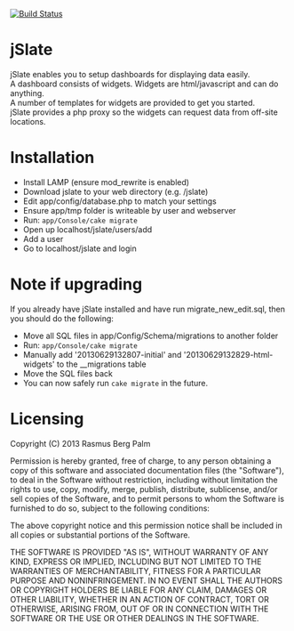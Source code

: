[![Build Status](https://travis-ci.org/rasmusbergpalm/jslate.png?branch=master)](https://travis-ci.org/rasmusbergpalm/jslate)

# jSlate

jSlate enables you to setup dashboards for displaying data easily.  
A dashboard consists of widgets. Widgets are html/javascript and can do anything.  
A number of templates for widgets are provided to get you started.  
jSlate provides a php proxy so the widgets can request data from off-site locations.

# Installation

 - Install LAMP (ensure mod_rewrite is enabled)
 - Download jslate to your web directory (e.g. /jslate)
 - Edit app/config/database.php to match your settings
 - Ensure app/tmp folder is writeable by user and webserver
 - Run: ```app/Console/cake migrate```
 - Open up localhost/jslate/users/add
 - Add a user
 - Go to localhost/jslate and login

# Note if upgrading
 If you already have jSlate installed and have run migrate_new_edit.sql, then you should do the following:

 - Move all SQL files in app/Config/Schema/migrations to another folder
 - Run: ```app/Console/cake migrate```
 - Manually add '20130629132807-initial' and '20130629132829-html-widgets' to the __migrations table
 - Move the SQL files back
 - You can now safely run ```cake migrate``` in the future.

# Licensing

Copyright (C) 2013 Rasmus Berg Palm

Permission is hereby granted, free of charge, to any person obtaining a copy of this software and associated documentation files (the "Software"), to deal in the Software without restriction, including without limitation the rights to use, copy, modify, merge, publish, distribute, sublicense, and/or sell copies of the Software, and to permit persons to whom the Software is furnished to do so, subject to the following conditions:

The above copyright notice and this permission notice shall be included in all copies or substantial portions of the Software.

THE SOFTWARE IS PROVIDED "AS IS", WITHOUT WARRANTY OF ANY KIND, EXPRESS OR IMPLIED, INCLUDING BUT NOT LIMITED TO THE WARRANTIES OF MERCHANTABILITY, FITNESS FOR A PARTICULAR PURPOSE AND NONINFRINGEMENT. IN NO EVENT SHALL THE AUTHORS OR COPYRIGHT HOLDERS BE LIABLE FOR ANY CLAIM, DAMAGES OR OTHER LIABILITY, WHETHER IN AN ACTION OF CONTRACT, TORT OR OTHERWISE, ARISING FROM, OUT OF OR IN CONNECTION WITH THE SOFTWARE OR THE USE OR OTHER DEALINGS IN THE SOFTWARE.
